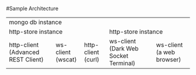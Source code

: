 #Sample Architecture


<table>
    <tr>
        <td colspan=5>
        mongo db instance<br/>
        </td>
    </tr>
    <tr>
        <td colspan=3>
            http-store instance<br/>
        </td>
        <td colspan=2>
            http-store instance<br/>
        </td>
    </tr>
    <tr>
        <td>
            http-client
            <br/>
            (Advanced REST Client)
        </td>
        <td>
            ws-client
            <br/>
            (wscat)
        </td>
        <td>
            http-client
            <br/>
            (curl)
        </td>
        <td>
            ws-client
            <br/>
            (Dark Web Socket Terminal)
        </td>
        <td>
            ws-client
            <br/>
            (a web browser)
        </td>
    </tr>
</table>
